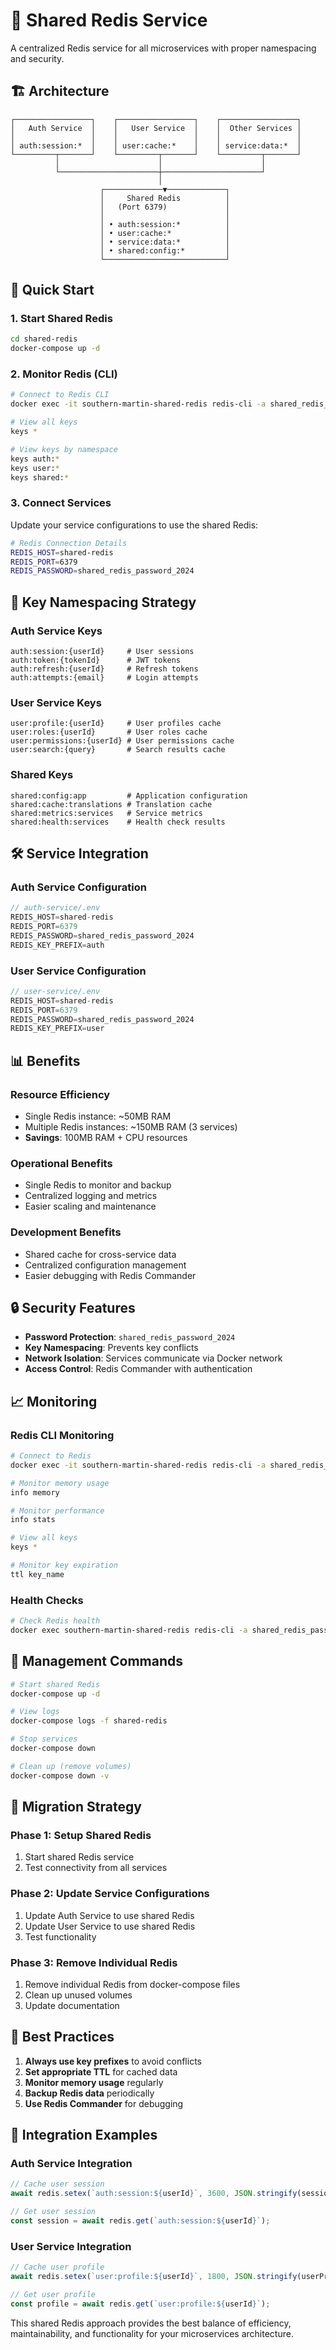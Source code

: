 # 🔄 Shared Redis Service

A centralized Redis service for all microservices with proper namespacing and security.

## 🏗️ Architecture

```
┌─────────────────┐    ┌─────────────────┐    ┌─────────────────┐
│   Auth Service  │    │   User Service  │    │  Other Services │
│                 │    │                 │    │                 │
│ auth:session:*  │    │ user:cache:*    │    │ service:data:*  │
└─────────┬───────┘    └─────────┬───────┘    └─────────┬───────┘
          │                      │                      │
          └──────────────────────┼──────────────────────┘
                                 │
                    ┌─────────────▼─────────────┐
                    │     Shared Redis          │
                    │   (Port 6379)             │
                    │                           │
                    │ • auth:session:*          │
                    │ • user:cache:*            │
                    │ • service:data:*          │
                    │ • shared:config:*         │
                    └───────────────────────────┘
```

## 🚀 Quick Start

### 1. Start Shared Redis

```bash
cd shared-redis
docker-compose up -d
```

### 2. Monitor Redis (CLI)

```bash
# Connect to Redis CLI
docker exec -it southern-martin-shared-redis redis-cli -a shared_redis_password_2024

# View all keys
keys *

# View keys by namespace
keys auth:*
keys user:*
keys shared:*
```

### 3. Connect Services

Update your service configurations to use the shared Redis:

```bash
# Redis Connection Details
REDIS_HOST=shared-redis
REDIS_PORT=6379
REDIS_PASSWORD=shared_redis_password_2024
```

## 🔑 Key Namespacing Strategy

### **Auth Service Keys**
```
auth:session:{userId}     # User sessions
auth:token:{tokenId}      # JWT tokens
auth:refresh:{userId}     # Refresh tokens
auth:attempts:{email}     # Login attempts
```

### **User Service Keys**
```
user:profile:{userId}     # User profiles cache
user:roles:{userId}       # User roles cache
user:permissions:{userId} # User permissions cache
user:search:{query}       # Search results cache
```

### **Shared Keys**
```
shared:config:app         # Application configuration
shared:cache:translations # Translation cache
shared:metrics:services   # Service metrics
shared:health:services    # Health check results
```

## 🛠️ Service Integration

### **Auth Service Configuration**

```typescript
// auth-service/.env
REDIS_HOST=shared-redis
REDIS_PORT=6379
REDIS_PASSWORD=shared_redis_password_2024
REDIS_KEY_PREFIX=auth
```

### **User Service Configuration**

```typescript
// user-service/.env
REDIS_HOST=shared-redis
REDIS_PORT=6379
REDIS_PASSWORD=shared_redis_password_2024
REDIS_KEY_PREFIX=user
```

## 📊 Benefits

### **Resource Efficiency**
- Single Redis instance: ~50MB RAM
- Multiple Redis instances: ~150MB RAM (3 services)
- **Savings**: 100MB RAM + CPU resources

### **Operational Benefits**
- Single Redis to monitor and backup
- Centralized logging and metrics
- Easier scaling and maintenance

### **Development Benefits**
- Shared cache for cross-service data
- Centralized configuration management
- Easier debugging with Redis Commander

## 🔒 Security Features

- **Password Protection**: `shared_redis_password_2024`
- **Key Namespacing**: Prevents key conflicts
- **Network Isolation**: Services communicate via Docker network
- **Access Control**: Redis Commander with authentication

## 📈 Monitoring

### **Redis CLI Monitoring**
```bash
# Connect to Redis
docker exec -it southern-martin-shared-redis redis-cli -a shared_redis_password_2024

# Monitor memory usage
info memory

# Monitor performance
info stats

# View all keys
keys *

# Monitor key expiration
ttl key_name
```

### **Health Checks**
```bash
# Check Redis health
docker exec southern-martin-shared-redis redis-cli -a shared_redis_password_2024 ping
```

## 🔧 Management Commands

```bash
# Start shared Redis
docker-compose up -d

# View logs
docker-compose logs -f shared-redis

# Stop services
docker-compose down

# Clean up (remove volumes)
docker-compose down -v
```

## 🚨 Migration Strategy

### **Phase 1: Setup Shared Redis**
1. Start shared Redis service
2. Test connectivity from all services

### **Phase 2: Update Service Configurations**
1. Update Auth Service to use shared Redis
2. Update User Service to use shared Redis
3. Test functionality

### **Phase 3: Remove Individual Redis**
1. Remove individual Redis from docker-compose files
2. Clean up unused volumes
3. Update documentation

## 📝 Best Practices

1. **Always use key prefixes** to avoid conflicts
2. **Set appropriate TTL** for cached data
3. **Monitor memory usage** regularly
4. **Backup Redis data** periodically
5. **Use Redis Commander** for debugging

## 🔗 Integration Examples

### **Auth Service Integration**
```typescript
// Cache user session
await redis.setex(`auth:session:${userId}`, 3600, JSON.stringify(sessionData));

// Get user session
const session = await redis.get(`auth:session:${userId}`);
```

### **User Service Integration**
```typescript
// Cache user profile
await redis.setex(`user:profile:${userId}`, 1800, JSON.stringify(userProfile));

// Get user profile
const profile = await redis.get(`user:profile:${userId}`);
```

This shared Redis approach provides the best balance of efficiency, maintainability, and functionality for your microservices architecture.
